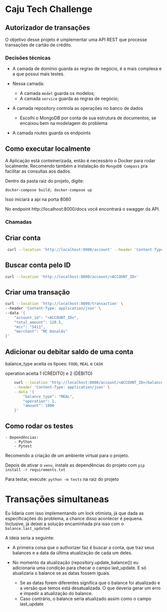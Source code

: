 # Caju Tech Challenge

## Autorizador de transações

O objetivo desse projeto é umplementar uma API REST que processe transações de cartão de crédito.

### Decisões técnicas
- A camada de domínio guarda as regras de negócio, é a mais complexa e a que possui mais testes.
- Nessa camada:
    - A camada `model` guarda os modelos;
    - A camada `service` guarda as regras de negócio;

- A camada repository controla as operações no banco de dados 
    - Escolhi o MongoDB por conta de sua estrutura de documentos, se encaixou bem na modelagem do problema

- A camada routes guarda os endpoints

## Como executar localmente

A Aplicação está conteinerizada, então é necessário o Docker para rodar localmente. Recomendo também a instalação do `MongoDB Compass` pra facilitar as consultas aos dados.

Dentro da pasta raiz do projeto, digite:

 ``docker-compose build; docker-compose up``

 Isso iniciará a api na porta 8080

 No endpoint http://localhost:8000/docs você encontrará o swagger da API.

 ### Chamadas

 ## Criar conta

```bash
 curl --location 'http://localhost:8000/account' --header 'Content-Type: application/json' --data-raw '{"email": "some-user@mailcom"}'
```

## Buscar conta pelo ID

```bash
curl --location 'http://localhost:8000/account/<ACCOUNT_ID>'
```

## Criar uma transação
```bash
curl --location 'http://localhost:8000/transaction' \
--header 'Content-Type: application/json' \
--data '{
    "account_id": "<ACCOUNT_ID>",
    "total_amount": 120.5,
    "mcc": "5411",
    "merchant": "MC Donalds"
}'
```


## Adicionar ou debitar saldo de uma conta

balance_type aceita os tipoes: `FOOD`, `MEAL` e `CASH`

operation aceita 1 (CRÉDITO) e 2 (DÉBITO)

```bash
    curl --location 'http://localhost:8000/account/<ACCOUNT_ID>/balance' \
    --header 'Content-Type: application/json' \
    --data '{
        "balance_type": "MEAL",
        "operation": 1, 
        "amount": 1000
    }'
```

 ## Como rodar os testes

    - Dependências:
        - Python
        - Pytest

Recomendo a criação de um ambiente virtual para o projeto.

Depois de ativar o `venv`, instale as dependências do projeto com `pip install -r requirements.txt` 

Para testar, execute: `python -m tests` na raiz do projeto


# Transações simultaneas

Eu lidaria com isso implementando um lock otimista, já que dada as especificações do problema, a chance disso acontecer é pequena. Inclusive, já deixei a solução encaminhada pra isso com o `balance.last_updated`

A ideia seria a seguinte: 
- A primeira coisa que o authorizer faz é buscar a conta, que traz seus balances e a data da última atualização de cada um deles.

- No momento da atualização (repository.update_balance()) eu adicionaria uma condição para checar o campo last_update. E só atualizaria o balance se as datas fossem iguais.
    - Se as datas forem diferentes significa que o balance foi atualizado e a versão que temos está desatualizada. O que deveria gerar um erro e impedir a atualização do balance.
    - Caso contrário, o balance seria atualizado assim como o campo last_update
